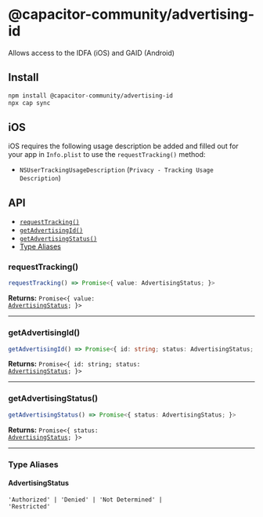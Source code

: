 # @capacitor-community/advertising-id

Allows access to the IDFA (iOS) and GAID (Android)

## Install

```bash
npm install @capacitor-community/advertising-id
npx cap sync
```

## iOS

iOS requires the following usage description be added and filled out for your app in `Info.plist` to use the `requestTracking()` method:

- `NSUserTrackingUsageDescription` (`Privacy - Tracking Usage Description`)

## API

<docgen-index>

- [`requestTracking()`](#requesttracking)
- [`getAdvertisingId()`](#getadvertisingid)
- [`getAdvertisingStatus()`](#getadvertisingstatus)
- [Type Aliases](#type-aliases)

</docgen-index>

<docgen-api>
<!--Update the source file JSDoc comments and rerun docgen to update the docs below-->

### requestTracking()

```typescript
requestTracking() => Promise<{ value: AdvertisingStatus; }>
```

**Returns:** <code>Promise&lt;{ value: <a href="#advertisingstatus">AdvertisingStatus</a>; }&gt;</code>

---

### getAdvertisingId()

```typescript
getAdvertisingId() => Promise<{ id: string; status: AdvertisingStatus; }>
```

**Returns:** <code>Promise&lt;{ id: string; status: <a href="#advertisingstatus">AdvertisingStatus</a>; }&gt;</code>

---

### getAdvertisingStatus()

```typescript
getAdvertisingStatus() => Promise<{ status: AdvertisingStatus; }>
```

**Returns:** <code>Promise&lt;{ status: <a href="#advertisingstatus">AdvertisingStatus</a>; }&gt;</code>

---

### Type Aliases

#### AdvertisingStatus

<code>'Authorized' | 'Denied' | 'Not Determined' | 'Restricted'</code>

</docgen-api>
